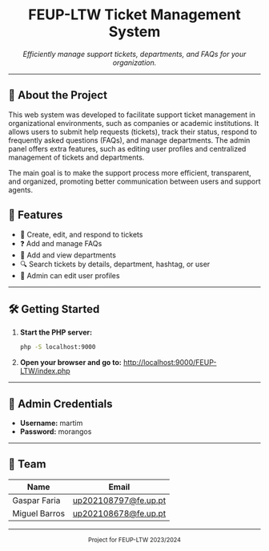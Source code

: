 <div align="center">
  
  # FEUP-LTW Ticket Management System
  
  <em>Efficiently manage support tickets, departments, and FAQs for your organization.</em>
</div>

---

## 📖 About the Project

This web system was developed to facilitate support ticket management in organizational environments, such as companies or academic institutions. It allows users to submit help requests (tickets), track their status, respond to frequently asked questions (FAQs), and manage departments. The admin panel offers extra features, such as editing user profiles and centralized management of tickets and departments.

The main goal is to make the support process more efficient, transparent, and organized, promoting better communication between users and support agents.

## 🚀 Features

- 🎫 Create, edit, and respond to tickets
- ❓ Add and manage FAQs
- 🏢 Add and view departments
- 🔍 Search tickets by details, department, hashtag, or user
- 👤 Admin can edit user profiles

---

## 🛠️ Getting Started

1. **Start the PHP server:**
   ```bash
   php -S localhost:9000
   ```
2. **Open your browser and go to:**
   [http://localhost:9000/FEUP-LTW/index.php](http://localhost:9000/FEUP-LTW/index.php)

---

## 🔑 Admin Credentials

- **Username:** martim
- **Password:** morangos

---

## 👥 Team

| Name          | Email                |
| ------------- | -------------------- |
| Gaspar Faria  | up202108797@fe.up.pt |
| Miguel Barros | up202108678@fe.up.pt |

---

<div align="center">
  <sub>Project for FEUP-LTW 2023/2024</sub>
</div>
